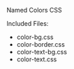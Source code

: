 Named Colors CSS

Included Files:

- color-bg.css
- color-border.css
- color-text-bg.css
- color-text.css
